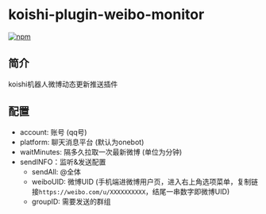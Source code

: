 # koishi-plugin-weibo-monitor

[![npm](https://img.shields.io/npm/v/koishi-plugin-weibo-monitor?style=flat-square)](https://www.npmjs.com/package/koishi-plugin-weibo-monitor)

## 简介

koishi机器人微博动态更新推送插件

## 配置

- account: 账号 (qq号)
- platform: 聊天消息平台 (默认为onebot)
- waitMinutes: 隔多久拉取一次最新微博 (单位为分钟)
- sendINFO：监听&发送配置
  - sendAll: @全体
  - weiboUID: 微博UID (手机端进微博用户页，进入右上角选项菜单，复制链接`https://weibo.com/u/XXXXXXXXXX`，结尾一串数字即微博UID)
  - groupID: 需要发送的群组
